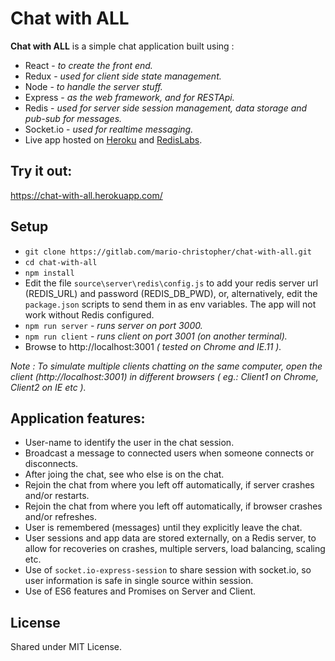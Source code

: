 # Chat with ALL
**Chat with ALL** is a simple chat application built using :
* React - *to create the front end.*
* Redux - *used for client side state management.*
* Node - *to handle the server stuff.*
* Express - *as the web framework, and for RESTApi.*
* Redis - *used for server side session management, data storage and pub-sub for messages.*
* Socket.io - *used for realtime messaging.*
* Live app hosted on [Heroku](https://www.heroku.com/) and [RedisLabs](https://redislabs.com/).

## Try it out:
https://chat-with-all.herokuapp.com/

## Setup
* `git clone https://gitlab.com/mario-christopher/chat-with-all.git`
* `cd chat-with-all`
* `npm install`
* Edit the file `source\server\redis\config.js` to add your redis server url (REDIS_URL) and password (REDIS_DB_PWD), or, alternatively, edit the `package.json` scripts to send them in as env variables. The app will not work without Redis configured.
* `npm run server` - *runs server on port 3000.*
* `npm run client` - *runs client on port 3001 (on another terminal).*
* Browse to http://localhost:3001 *( tested on Chrome and IE.11 ).*

*Note : To simulate multiple clients chatting on the same computer, open the client (http://localhost:3001) in different browsers ( eg.: Client1 on Chrome, Client2 on IE etc ).*


##  Application features:

* User-name to identify the user in the chat session.
* Broadcast a message to connected users when someone connects or disconnects.
* After joing the chat, see who else is on the chat.
* Rejoin the chat from where you left off automatically, if server crashes and/or restarts.
* Rejoin the chat from where you left off automatically, if browser crashes and/or refreshes.
* User is remembered (messages) until they explicitly leave the chat.
* User sessions and app data are stored externally, on a Redis server, to allow for recoveries on crashes, multiple servers, load balancing, scaling etc.
* Use of `socket.io-express-session` to share session with socket.io, so user information is safe in single source within session.
* Use of ES6 features and Promises on Server and Client.

##   License

Shared under MIT License.